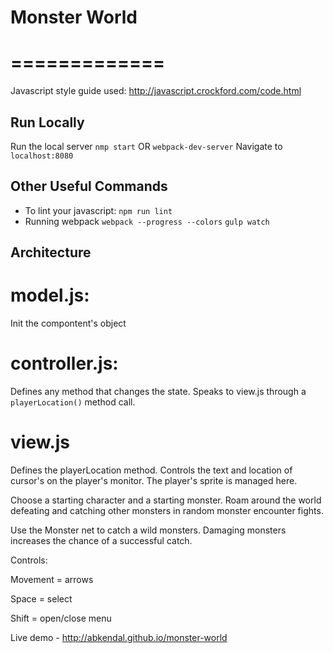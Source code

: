 # Monster World
# =============

Javascript style guide used: http://javascript.crockford.com/code.html

## Run Locally

Run the local server `nmp start` OR `webpack-dev-server`
Navigate to `localhost:8080`

## Other Useful Commands
- To lint your javascript: `npm run lint`
- Running webpack `webpack --progress --colors`
`gulp watch`

## Architecture

# model.js:
Init the compontent's object

# controller.js:
Defines any method that changes the state.
Speaks to view.js through a `playerLocation()` method call.

# view.js
Defines the playerLocation method.
Controls the text and location of cursor's on the player's monitor.
The player's sprite is managed here.

Choose a starting character and a starting monster. Roam around the world defeating and catching other monsters in random monster encounter fights.

Use the Monster net to catch a wild monsters. Damaging monsters increases the chance of a successful catch.

Controls:

Movement = arrows

Space = select

Shift = open/close menu


Live demo - http://abkendal.github.io/monster-world